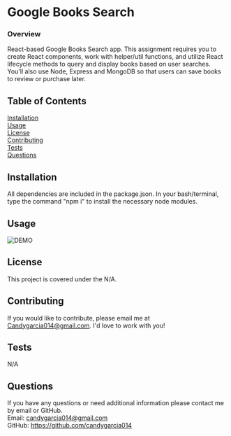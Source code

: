 # Google Books Search

### Overview

React-based Google Books Search app. This assignment requires you to create React components, work with helper/util functions, and utilize React lifecycle methods to query and display books based on user searches. You'll also use Node, Express and MongoDB so that users can save books to review or purchase later.



## **Table of Contents**
[Installation](#Installation)
<br>
[Usage](#Usage)
<br>
[License](#License)
<br>
[Contributing](#Contributing)
<br>
[Tests](#Tests)
<br>
[Questions](#Questions)

## **Installation**
All dependencies are included in the package.json. In your bash/terminal, type  the command "npm i" to install the necessary node modules.

## **Usage**
![DEMO]( images/googlebook.gif)

## **License**
This project is covered under the N/A.

## **Contributing**
If you would like to contribute, please email me at Candygarcia014@gmail.com. I'd love to work with you! 

## **Tests**
N/A

## **Questions**
If you have any questions or need additional information please contact me by email or GitHub.
<br>
Email: candygarcia014@gmail.com
<br>
GitHub: https://github.com/candygarcia014